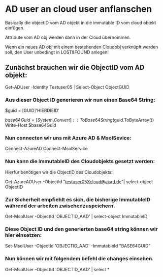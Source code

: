 # AD user an cloud user anflanschen

Basically die objectID vom AD objekt in die immutable ID vom cloud objekt einfügen.

Attribute vom AD obj werden dann in der Cloud übernommen.

Wenn ein neues AD obj mit einem bestehenden Cloudobj verknüpft werden soll, den User unbedingt in LOST&FOUND anlegen!


 
## Zunächst brauchen wir die ObjectID vom AD objekt:


Get-ADUser -Identity Testuser05 | Select-Object ObjectGUID



### Aus dieser Object ID generieren wir nun einen Base64 String:

$guid = [GUID]'HIERDIEID'

$base64Guid = [System.Convert]::ToBase64String($guid.ToByteArray())
Write-Host $base64Guid

### Nun connecten wir uns mit Azure AD & MsolSevice:

Connect-AzureAD
Connect-MsolService

### Nun kann die ImmutableID des Cloudobjekts gesetzt werden:

Hierfür benötigen wir die ObjectID des Cloudobjekts:

Get-AzureADUser -ObjectId "testuser05Xcloud@akad.de"| select-object ObjectID

### Zur Sicherheit empfiehlt es sich, die bisherige ImmutableID  während der arbeiten zwischenzuspeichern. 

Get-MsolUser -ObjectId 'OBJECTID_AAD' | select-object ImmutableID


### Diese Object ID und den generierten base64 string können wir hier einsetzen:

Set-MsolUser -ObjectId 'OBJECTID_AAD' -ImmutableId "BASE64GUID"


### Nun können wir mit folgendem befehl die changes einsehen. 


Get-MsolUser -ObjectId 'OBJECTID_AAD' | select *
